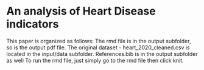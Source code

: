 # An analysis of Heart Disease indicators

This paper is organized as follows:
The rmd file is in the output subfolder, so is the output pdf file. The original dataset - heart_2020_cleaned.csv is located in the input/data subfolder. References.bib is in the output subfolder as well To run the rmd file, just simply go to the rmd file then click knit.
